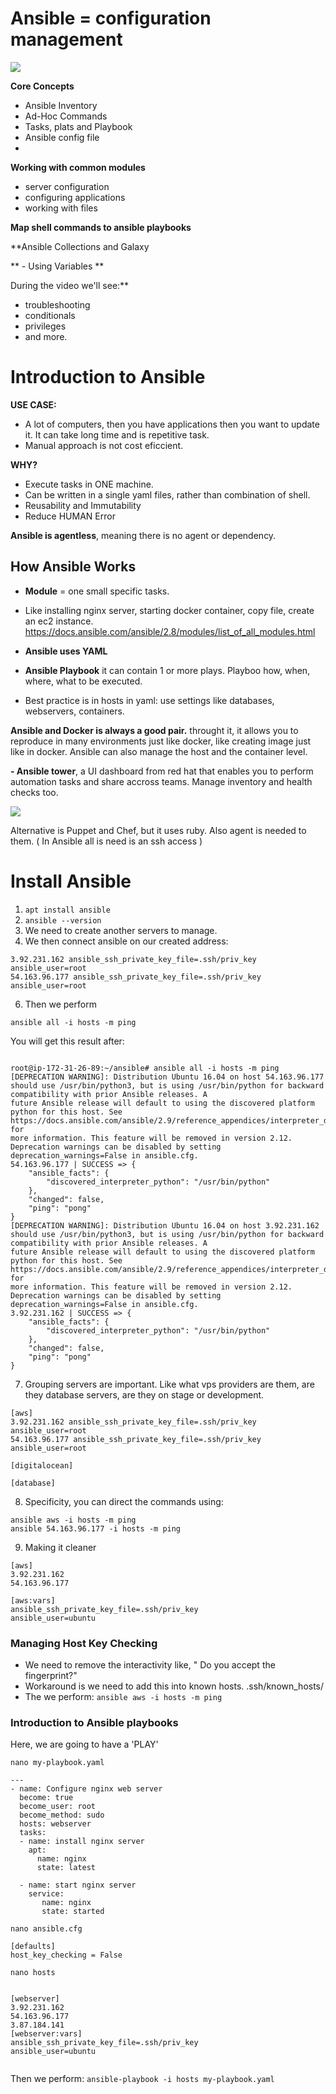 # Ansible = configuration management
![](https://i.imgur.com/CFUAzPL.png)

**Core Concepts**
- Ansible Inventory
- Ad-Hoc Commands
- Tasks, plats and Playbook
- Ansible config file
- 
**Working with common modules**
- server configuration
- configuring applications
- working with files

**Map shell commands to ansible playbooks**

**Ansible Collections and Galaxy

** - Using Variables **

During the video we'll see:**
- troubleshooting
- conditionals
- privileges
- and more.

# Introduction to Ansible
**USE CASE:**
- A lot of computers, then you have applications then you want to update it. It can take long time and is repetitive task.
- Manual approach is not cost eficcient.

**WHY?**
- Execute tasks in ONE machine.
- Can be written in a single yaml files, rather than combination of shell.
- Reusability and Immutability
- Reduce HUMAN Error

**Ansible is agentless**, meaning there is no agent or dependency. 

## How Ansible Works
- **Module** = one small specific tasks.
- Like installing nginx server, starting docker container, copy file, create an ec2 instance.
https://docs.ansible.com/ansible/2.8/modules/list_of_all_modules.html

- **Ansible uses YAML**
- **Ansible Playbook** it can contain 1 or more plays. Playboo how, when, where, what to be executed.
- Best practice is in hosts in yaml: use settings like databases, webservers, containers. 

**Ansible and Docker is always a good pair.** throught it, it allows you to reproduce in many environments just like docker, like creating image just like in docker. Ansible can also manage the host and the container level.

**- Ansible tower**, a UI dashboard from red hat that enables you to perform automation tasks and share accross teams. Manage inventory and health checks too.

![](https://i.imgur.com/K7HmzYG.png)

Alternative is Puppet and Chef, but it uses ruby. Also agent is needed to them. ( In Ansible all is need is an ssh access ) 

# Install Ansible
1. `apt install ansible`
2. `ansible --version`
3. We need to create another servers to manage.
4. We then connect ansible on our created address:
```
3.92.231.162 ansible_ssh_private_key_file=.ssh/priv_key ansible_user=root
54.163.96.177 ansible_ssh_private_key_file=.ssh/priv_key ansible_user=root
```
6. Then we perform
```
ansible all -i hosts -m ping
```
You will get this result after:
```

root@ip-172-31-26-89:~/ansible# ansible all -i hosts -m ping
[DEPRECATION WARNING]: Distribution Ubuntu 16.04 on host 54.163.96.177 should use /usr/bin/python3, but is using /usr/bin/python for backward compatibility with prior Ansible releases. A
future Ansible release will default to using the discovered platform python for this host. See https://docs.ansible.com/ansible/2.9/reference_appendices/interpreter_discovery.html for
more information. This feature will be removed in version 2.12. Deprecation warnings can be disabled by setting deprecation_warnings=False in ansible.cfg.
54.163.96.177 | SUCCESS => {
    "ansible_facts": {
        "discovered_interpreter_python": "/usr/bin/python"
    },
    "changed": false,
    "ping": "pong"
}
[DEPRECATION WARNING]: Distribution Ubuntu 16.04 on host 3.92.231.162 should use /usr/bin/python3, but is using /usr/bin/python for backward compatibility with prior Ansible releases. A
future Ansible release will default to using the discovered platform python for this host. See https://docs.ansible.com/ansible/2.9/reference_appendices/interpreter_discovery.html for
more information. This feature will be removed in version 2.12. Deprecation warnings can be disabled by setting deprecation_warnings=False in ansible.cfg.
3.92.231.162 | SUCCESS => {
    "ansible_facts": {
        "discovered_interpreter_python": "/usr/bin/python"
    },
    "changed": false,
    "ping": "pong"
}

```
7. Grouping servers are important. Like what vps providers are them, are they database servers, are they on stage or development.
```
[aws]
3.92.231.162 ansible_ssh_private_key_file=.ssh/priv_key ansible_user=root
54.163.96.177 ansible_ssh_private_key_file=.ssh/priv_key ansible_user=root

[digitalocean]

[database]
```
8. Specificity, you can direct the commands using:
```
ansible aws -i hosts -m ping
ansible 54.163.96.177 -i hosts -m ping
```

9. Making it cleaner
```
[aws]
3.92.231.162 
54.163.96.177 

[aws:vars]
ansible_ssh_private_key_file=.ssh/priv_key 
ansible_user=ubuntu

``` 

### Managing Host Key Checking
- We need to remove the interactivity like, " Do you accept the fingerprint?" 
- Workaround is we need to add this into known hosts. .ssh/known_hosts/
- The we perform: `ansible aws -i hosts -m ping`

### Introduction to Ansible playbooks
Here, we are going to have a 'PLAY'

`nano my-playbook.yaml`
```
---
- name: Configure nginx web server
  become: true
  become_user: root
  become_method: sudo
  hosts: webserver
  tasks:
  - name: install nginx server
    apt:
      name: nginx
      state: latest

  - name: start nginx server
    service:
       name: nginx
       state: started

```
`nano ansible.cfg`
```
[defaults]
host_key_checking = False
```
`nano hosts`
```

[webserver]
3.92.231.162
54.163.96.177
3.87.184.141
[webserver:vars]
ansible_ssh_private_key_file=.ssh/priv_key
ansible_user=ubuntu


```
Then we perform:
`ansible-playbook -i hosts my-playbook.yaml`
